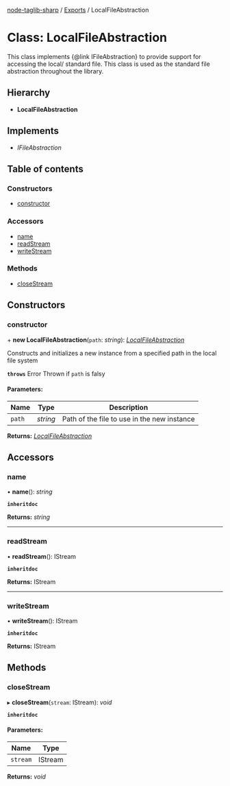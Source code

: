 [node-taglib-sharp](../README.md) / [Exports](../modules.md) / LocalFileAbstraction

# Class: LocalFileAbstraction

This class implements {@link IFileAbstraction} to provide support for accessing the local/
standard file.
This class is used as the standard file abstraction throughout the library.

## Hierarchy

* **LocalFileAbstraction**

## Implements

* *IFileAbstraction*

## Table of contents

### Constructors

- [constructor](localfileabstraction.md#constructor)

### Accessors

- [name](localfileabstraction.md#name)
- [readStream](localfileabstraction.md#readstream)
- [writeStream](localfileabstraction.md#writestream)

### Methods

- [closeStream](localfileabstraction.md#closestream)

## Constructors

### constructor

\+ **new LocalFileAbstraction**(`path`: *string*): [*LocalFileAbstraction*](localfileabstraction.md)

Constructs and initializes a new instance from a specified path in the local file system

**`throws`** Error Thrown if `path` is falsy

#### Parameters:

Name | Type | Description |
------ | ------ | ------ |
`path` | *string* | Path of the file to use in the new instance   |

**Returns:** [*LocalFileAbstraction*](localfileabstraction.md)

## Accessors

### name

• **name**(): *string*

**`inheritdoc`** 

**Returns:** *string*

___

### readStream

• **readStream**(): IStream

**`inheritdoc`** 

**Returns:** IStream

___

### writeStream

• **writeStream**(): IStream

**`inheritdoc`** 

**Returns:** IStream

## Methods

### closeStream

▸ **closeStream**(`stream`: IStream): *void*

**`inheritdoc`** 

#### Parameters:

Name | Type |
------ | ------ |
`stream` | IStream |

**Returns:** *void*
